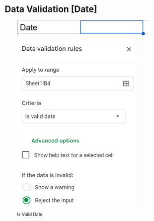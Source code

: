 # Data Validation \[Date]

<figure><img src="../.gitbook/assets/image (12).png" alt=""><figcaption></figcaption></figure>

<figure><img src="../.gitbook/assets/image (9).png" alt=""><figcaption><p>Is Valid Date</p></figcaption></figure>
